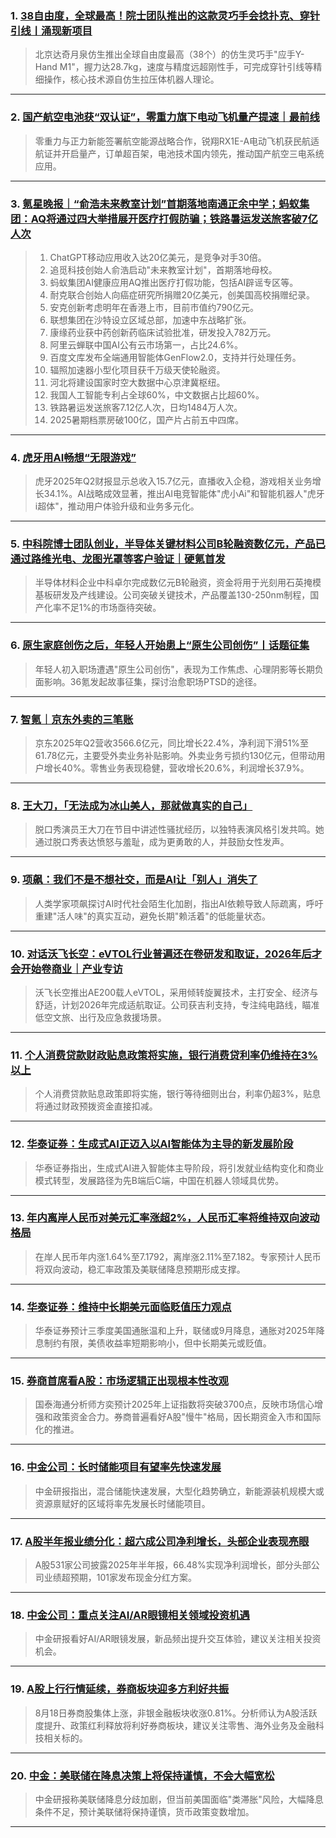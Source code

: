 ### 1. [38自由度，全球最高！院士团队推出的这款灵巧手会捻扑克、穿针引线丨涌现新项目](https://36kr.com/p/3428242823384452?f=rss)

> 北京达奇月泉仿生推出全球自由度最高（38个）的仿生灵巧手"应手Y-Hand M1"，握力达28.7kg，速度与精度远超刚性手，可完成穿针引线等精细操作，核心技术源自仿生拉压体机器人理论。

---


### 2. [国产航空电池获“双认证”，零重力旗下电动飞机量产提速｜最前线](https://36kr.com/p/3428234056404352?f=rss)

> 零重力与正力新能签署航空能源战略合作，锐翔RX1E-A电动飞机获民航适航证并开启量产，订单超百架，电池技术国内领先，推动国产航空三电系统应用。

---


### 3. [氪星晚报｜“俞浩未来教室计划”首期落地南通正余中学；蚂蚁集团：AQ将通过四大举措展开医疗打假防骗；铁路暑运发送旅客破7亿人次](https://36kr.com/p/3428041227390345?f=rss)

> 1. ChatGPT移动应用收入达20亿美元，是竞争对手30倍。  
> 2. 追觅科技创始人俞浩启动"未来教室计划"，首期落地母校。  
> 3. 蚂蚁集团AI健康应用AQ推出医疗打假功能，包括AI辟谣专区等。  
> 4. 耐克联合创始人向癌症研究所捐赠20亿美元，创美国高校捐赠纪录。  
> 5. 安克创新考虑明年在香港上市，目前市值约790亿元。  
> 6. 联想集团在沙特设立区域总部，加速中东战略扩张。  
> 7. 康缘药业获中药创新药临床试验批准，研发投入782万元。  
> 8. 阿里云蝉联中国AI公有云市场第一，占比24.6%。  
> 9. 百度文库发布全端通用智能体GenFlow2.0，支持并行处理任务。  
> 10. 辐照加速器小型化项目获千万级天使轮融资。  
> 11. 河北将建设国家时空大数据中心京津冀枢纽。  
> 12. 我国人工智能专利占全球60%，中文数据占比超60%。  
> 13. 铁路暑运发送旅客7.12亿人次，日均1484万人次。  
> 14. 2025暑期档票房破100亿，国产片占前五中四席。

---


### 4. [虎牙用AI畅想“无限游戏”](https://36kr.com/p/3428124368391816?f=rss)

> 虎牙2025年Q2财报显示总收入15.7亿元，直播收入企稳，游戏相关业务增长34.1%。AI战略成效显著，推出AI电竞智能体"虎小Ai"和智能机器人"虎牙i超体"，推动用户体验升级和业务多元化。

---


### 5. [中科院博士团队创业，半导体关键材料公司B轮融资数亿元，产品已通过路维光电、龙图光罩等客户验证｜硬氪首发](https://36kr.com/p/3428119962520962?f=rss)

> 半导体材料企业中科卓尔完成数亿元B轮融资，资金将用于光刻用石英掩模基板研发及产线建设。公司突破关键技术，产品覆盖130-250nm制程，国产化率不足1%的市场亟待突破。

---


### 6. [原生家庭创伤之后，年轻人开始患上“原生公司创伤”丨话题征集](https://36kr.com/p/3428056969186953?f=rss)

> 年轻人初入职场遭遇"原生公司创伤"，表现为工作焦虑、心理阴影等长期负面影响。36氪发起故事征集，探讨治愈职场PTSD的途径。

---


### 7. [智氪｜京东外卖的三笔账](https://36kr.com/p/3428049063366016?f=rss)

> 京东2025年Q2营收3566.6亿元，同比增长22.4%，净利润下滑51%至61.78亿元，主要受外卖业务补贴影响。外卖业务亏损约130亿元，但带动用户增长40%。零售业务表现稳健，营收增长20.6%，利润增长37.9%。

---


### 8. [王大刀，「无法成为冰山美人，那就做真实的自己」](https://36kr.com/p/3428041754906249?f=rss)

> 脱口秀演员王大刀在节目中讲述性骚扰经历，以独特表演风格引发共鸣。她通过脱口秀表达愤怒与羞耻，成为更勇敢的人，并鼓励女性发声。

---


### 9. [项飙：我们不是不想社交，而是AI让「别人」消失了](https://36kr.com/p/3428033646955905?f=rss)

> 人类学家项飙探讨AI时代社会陌生化加剧，指出AI依赖导致人际疏离，呼吁重建"活人味"的真实互动，避免长期"赖活着"的低能量状态。

---


### 10. [对话沃飞长空：eVTOL行业普遍还在卷研发和取证，2026年后才会开始卷商业｜产业专访](https://36kr.com/p/3427751538708105?f=rss)

> 沃飞长空推出AE200载人eVTOL，采用倾转旋翼技术，主打安全、经济与舒适，计划2026年完成适航取证。公司获吉利支持，专注纯电路线，瞄准低空文旅、出行及应急救援场景。

---


### 11. [个人消费贷款财政贴息政策将实施，银行消费贷利率仍维持在3%以上](https://36kr.com/newsflashes/3429009852370568?f=rss)

> 个人消费贷款贴息政策即将实施，银行等待细则出台，利率仍超3%，贴息将通过财政预拨资金直接扣减。

---


### 12. [华泰证券：生成式AI正迈入以AI智能体为主导的新发展阶段](https://36kr.com/newsflashes/3429009074523526?f=rss)

> 华泰证券指出，生成式AI进入智能体主导阶段，将引发就业结构变化和商业模式转型，发展路径为先B端后C端，中国在机器人领域具优势。

---


### 13. [年内离岸人民币对美元汇率涨超2%，人民币汇率将维持双向波动格局](https://36kr.com/newsflashes/3429002029731465?f=rss)

> 在岸人民币年内涨1.64%至7.1792，离岸涨2.11%至7.182。专家预计人民币将双向波动，稳汇率政策及美联储降息预期形成支撑。

---


### 14. [华泰证券：维持中长期美元面临贬值压力观点](https://36kr.com/newsflashes/3429000656752265?f=rss)

> 华泰证券预计三季度美国通胀温和上升，联储或9月降息，通胀对2025年降息制约有限，美债收益率短期影响小，但中长期美元或贬值。

---


### 15. [券商首席看A股：市场逻辑正出现根本性改观](https://36kr.com/newsflashes/3429000482524548?f=rss)

> 国泰海通分析师方奕预计2025年上证指数将突破3700点，反映市场信心增强和政策资金合力。券商普遍看好A股"慢牛"格局，因长期资金入市和国际化的推进。

---


### 16. [中金公司：长时储能项目有望率先快速发展](https://36kr.com/newsflashes/3428999505792384?f=rss)

> 中金研报指出，混合储能快速发展，大型化趋势确立，新能源装机规模大或资源禀赋好的区域将率先发展长时储能项目。

---


### 17. [A股半年报业绩分化：超六成公司净利增长，头部企业表现亮眼](https://36kr.com/newsflashes/3428999106924166?f=rss)

> A股531家公司披露2025年半年报，66.48%实现净利润增长，部分头部公司业绩超预期，101家发布现金分红方案。

---


### 18. [中金公司：重点关注AI/AR眼镜相关领域投资机遇](https://36kr.com/newsflashes/3428996238216582?f=rss)

> 中金研报看好AI/AR眼镜发展，新品频出提升交互体验，建议关注相关投资机会。

---


### 19. [A股上行行情延续，券商板块迎多方利好共振](https://36kr.com/newsflashes/3428995930148230?f=rss)

> 8月18日券商股集体上涨，非银金融板块收涨0.81%。分析师认为A股活跃度提升、政策红利释放将利好券商板块，建议关注零售、海外业务及金融科技相关标的。

---


### 20. [中金：美联储在降息决策上将保持谨慎，不会大幅宽松](https://36kr.com/newsflashes/3428994864500103?f=rss)

> 中金研报称美联储降息分歧加剧，但当前美国面临"类滞胀"风险，大幅降息条件不足，预计美联储将保持谨慎，货币政策变数增加。

---

